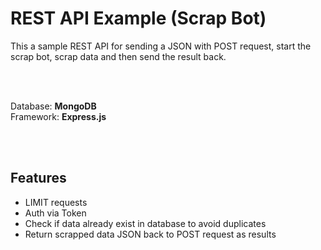 # REST API Example (Scrap Bot)
This a sample REST API for sending a JSON with POST request, start the scrap bot, scrap data and then send the result back.

<br />
<br />

Database: **MongoDB**
<br /> Framework: **Express.js**

<br />
<br />

## Features
- LIMIT requests
- Auth via Token
- Check if data already exist in database to avoid duplicates
- Return scrapped data JSON back to POST request as results



